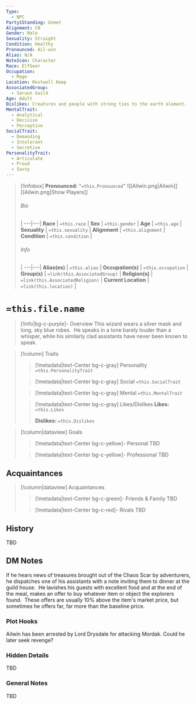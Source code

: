 ```yaml
---
Type:
  - NPC
Party1Standing: Unmet
Alignment: CN
Gender: Male
Sexuality: Straight
Condition: Healthy
Pronounced: Ail-win
Alias: N/A
NoteIcon: Character
Race: ElfSeer
Occupation:
  - Mage
Location: Restwell Keep
AssociatedGroup:
  - Saruun Guild
Age: Adult
Dislikes: Creatures and people with strong ties to the earth element.
MentalTrait:
  - Analytical
  - Decisive
  - Perceptive
SocialTrait:
  - Demanding
  - Intolerant
  - Secretive
PersonalityTrait:
  - Articulate
  - Proud
  - Savvy
---
```

> [!infobox]
> **Pronounced:**  "`=this.Pronounced`"
> ![[Ailwin.png|Ailwin]]
> [[Ailwin.png|Show Players]]
> ###### Bio
>  |
> ---|---|
> **Race** | `=this.race` |
> **Sex** | `=this.gender` |
> **Age** | `=this.age` |
> **Sexuality** | `=this.sexuality` |
> **Alignment** | `=this.alignment` |
> **Condition** | `=this.condition` |
> ###### Info
>  |
> ---|---|
> **Alias(es)** | `=this.alias` |
> **Occupation(s)** | `=this.occupation` |
> **Group(s)** | `=link(this.AssociatedGroup)` |
> **Religion(s)** | `=link(this.AssociatedReligion)` |
> **Current Location** | `=link(this.location)` |

# **`=this.file.name`**
> [!info|bg-c-purple]- Overview
This wizard wears a silver mask and long, sky blue robes.  He speaks in a tone barely louder than a whisper, while his similarly clad assistants have never been known to speak.  

> [!column] Traits
>> [!metadata|text-Center bg-c-gray] Personality
>> `=this.PersonalityTrait`
>
>> [!metadata|text-Center bg-c-gray] Social
>> `=this.SocialTrait`
>
>> [!metadata|text-Center bg-c-gray] Mental
>> `=this.MentalTrait`
>
>> [!metadata|text-Center bg-c-gray] Likes/Dislikes
>> **Likes:** `=this.Likes`
>>
>> **Dislikes:** `=this.Dislikes`

> [!column|dataview] Goals
>> [!metadata|text-Center bg-c-yellow]- Personal
>> TBD
>
>> [!metadata|text-Center bg-c-yellow]- Professional
>> TBD
>

## Acquaintances
> [!column|dataview] Acquaintances
>> [!metadata|text-Center bg-c-green]- Friends & Family
>> TBD
>
>> [!metadata|text-Center bg-c-red]- Rivals
>> TBD
>

## History
TBD

## DM Notes
If he hears news of treasures brought out of the Chaos Scar by adventurers, he dispatches one of his assistants with a note inviting them to dinner at the guild house.  He lavishes his guests with excellent food and at the end of the meal, makes an offer to buy whatever item or object the explorers found.  These offers are usually 10% above the item's market price, but sometimes he offers far, far more than the baseline price.

### Plot Hooks
Ailwin has been arrested by Lord Drysdale for attacking Mordak.  Could he later seek revenge?

### Hidden Details
TBD

### General Notes
TBD